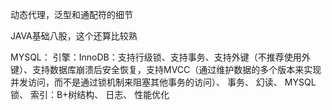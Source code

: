 动态代理，泛型和通配符的细节

JAVA基础八股，这个还算比较熟

MYSQL：
引擎：InnoDB：支持行级锁、支持事务、支持外键（不推荐使用外键）、支持数据库崩溃后安全恢复，支持MVCC（通过维护数据的多个版本来实现并发访问，而不是通过锁机制来阻塞其他事务的访问）、
事务、
幻读、
MYSQL锁、
索引：B+树结构、
日志、
性能优化
<!--stackedit_data:
eyJoaXN0b3J5IjpbNTgyODM2NzYxLDMxMTI5MzYzXX0=
-->